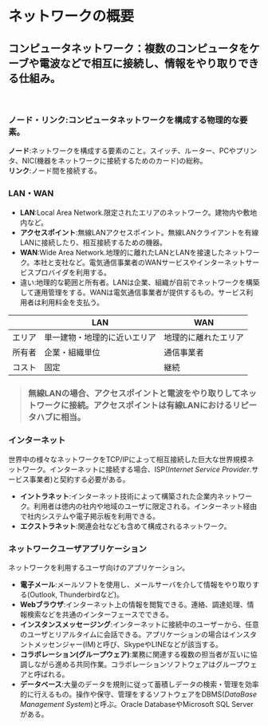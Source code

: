 # ネットワークの概要

## コンピュータネットワーク：複数のコンピュータをケーブや電波などで相互に接続し、情報をやり取りできる仕組み。
</br>

### **ノード・リンク**:コンピュータネットワークを構成する物理的な要素。  
**ノード**:ネットワークを構成する要素のこと。スイッチ、ルーター、PCやプリンタ、NIC(機器をネットワークに接続するためのカード)の総称。  
**リンク**:ノード間を接続する。  

### **LAN・WAN**  
- **LAN**:Local Area Network.限定されたエリアのネットワーク。建物内や敷地内など。
- **アクセスポイント**:無線LANアクセスポイント。無線LANクライアントを有線LANに接続したり、相互接続するための機器。
- **WAN**:Wide Area Network.地理的に離れたLANとLANを接速したネットワーク。本社と支社など。電気通信事業者のWANサービスやインターネットサービスプロバイダを利用する。
- 違い:地理的な範囲と所有者。LANは企業、組織が自前でネットワークを構築して運用管理をする。WANは電気通信事業者が提供するもの。サービス利用者は利用料金を支払う。


|       | LAN                    | WAN               |
| ----- | ---------------------- | ----------------- |
| エリア | 単一建物・地理的に近いエリア| 地理的に離れたエリア |
| 所有者 | 企業・組織単位            | 通信事業者         |
| コスト | 固定                    | 継続              |

> ### 無線LANの場合、アクセスポイントと電波をやり取りしてネットワークに接続。アクセスポイントは有線LANにおけるリピータハブに相当。

### **インターネット**
世界中の様々なネットワークをTCP/IPによって相互接続した巨大な世界規模ネットワーク。インターネットに接続する場合、ISP(*Internet Service Provider*.サービス事業者)と契約する必要がある。  
- **イントラネット**:インターネット技術によって構築された企業内ネットワーク。利用者は徳内の社内や地域のユーザに限定される。インターネット経由で社内システムや電子掲示板を利用できる。
- **エクストラネット**:関連会社なども含めて構成されるネットワーク。

### **ネットワークユーザアプリケーション**
ネットワークを利用するユーザ向けのアプリケーション。
- **電子メール**:メールソフトを使用し、メールサーバを介して情報をやり取りする(Outlook, Thunderbirdなど)。
- **Webブラウザ**:インターネット上の情報を閲覧できる。連絡、調達処理、情報検索などを共通のインターフェースでできる。
- **インスタンスメッセージング**:インターネットに接続中のユーザーから、任意のユーザとリアルタイムに会話できる。アプリケーションの場合はインスタントメッセンジャー(IM)と呼び、SkypeやLINEなどが該当する。
- **コラボレーション(グループウェア)**:業務に関連する複数の担当者が互いに協調しながら進める共同作業。コラボレーションソフトウェアはグループウェアと呼ばれる。
- **データベース**:大量のデータを規則に従って蓄積しデータの検索・管理を効率的に行えるもの。操作や保守、管理をするソフトウェアをDBMS(*DataBase Management System*)と呼ぶ。Oracle DatabaseやMicrosoft SQL Serverがある。
